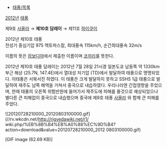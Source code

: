   * [태풍/목록](%ED%83%9C%ED%92%8D/%EB%AA%A9%EB%A1%9D.md)  

[2012년](2012%EB%85%84.md) [태풍](%ED%83%9C%ED%92%8D.md)

제9호 [사올라](%EC%82%AC%EC%98%AC%EB%9D%BC.md) → **제10호 담레이** → 제11호
[하이쿠이](%ED%95%98%EC%9D%B4%EC%BF%A0%EC%9D%B4.md)

  
2012년 제10호 태풍  
전성기 중심기압 975 헥토파스칼, 최대풍속 115km/h, 순간최대풍속 32m/s

이름의 뜻은 [캄보디아](%EC%BA%84%EB%B3%B4%EB%94%94%EC%95%84.md)에서 제출한 이름이며
[코끼리](%EC%BD%94%EB%81%BC%EB%A6%AC.md)를 뜻한다.

2012년 제10호 태풍 담레이는 2012년 7월 28일 21시경 일본도쿄 남동쪽 약 1330km 부근 해상 (25.7N, 147.4E)에서
열대성 저기압 (TD)에서 발달하여 태풍으로 명명되었다. 이태풍은 서북서진 하였다. 이 태풍은 크게 발달하지 못하고 SSHS 1급 태풍으로
발달하여 제주도 남쪽 해역을 거쳐서 중국으로 내습하였다. 우리나라엔 간접영향을 주었으며, 한때 태풍의 오른쪽 위험반원에 들어가서 제주도에
피해를 줄것으로 예상되었으나 별다른 큰 피해없이 중국으로 내습했으며 중국에 제9호 태풍
[사올라](%EC%82%AC%EC%98%AC%EB%9D%BC.md) 와 함께 큰 피해를 주었다.

![20120728210000_20120803100000.gif](//rv.wkcdn.net/http://rigvedawiki.net/r1/
wiki.php/%EB%8B%B4%EB%A0%88%EC%9D%B4?action=download&value=20120728210000_2012
0803100000.gif)

[GIF image (62.69 KB)]

